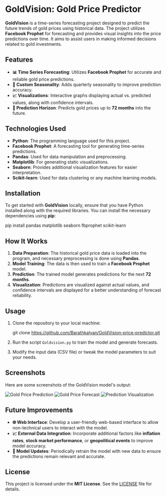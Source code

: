 # **GoldVision: Gold Price Predictor**

**GoldVision** is a time-series forecasting project designed to predict the future trends of gold prices using historical data. The project utilizes **Facebook Prophet** for forecasting and provides visual insights into the price predictions over time. It aims to assist users in making informed decisions related to gold investments.

## **Features**

- **📊 Time Series Forecasting**: Utilizes **Facebook Prophet** for accurate and reliable gold price predictions.
- **📅 Custom Seasonality**: Adds quarterly seasonality to improve prediction accuracy.
- **📈 Visualizations**: Interactive graphs displaying actual vs. predicted values, along with confidence intervals.
- **🔮 Prediction Horizon**: Predicts gold prices up to **72 months** into the future.

## **Technologies Used**

- **Python**: The programming language used for this project.
- **Facebook Prophet**: A forecasting tool for generating time-series predictions.
- **Pandas**: Used for data manipulation and preprocessing.
- **Matplotlib**: For generating static visualizations.
- **Seaborn**: Provides additional visualization features for easier interpretation.
- **Scikit-learn**: Used for data clustering or any machine learning models.

## **Installation**

To get started with **GoldVision** locally, ensure that you have Python installed along with the required libraries. You can install the necessary dependencies using **pip**:


pip install pandas matplotlib seaborn fbprophet scikit-learn


## **How It Works**

1. **Data Preparation**: The historical gold price data is loaded into the program, and necessary preprocessing is done using **Pandas**.
2. **Model Training**: The data is then used to train a **Facebook Prophet** model.
3. **Prediction**: The trained model generates predictions for the next **72 months**.
4. **Visualization**: Predictions are visualized against actual values, and confidence intervals are displayed for a better understanding of forecast reliability.

## **Usage**

1. Clone the repository to your local machine:

   git clone https://github.com/Barathkalyan/GoldVision-price-predictor.git

2. Run the script `Goldvision.py` to train the model and generate forecasts.
3. Modify the input data (CSV file) or tweak the model parameters to suit your needs.

## **Screenshots**

Here are some screenshots of the GoldVision model's output:

![Gold Price Prediction](https://github.com/Barathkalyan/GoldVision-price-predictor/assets/7d4dc9f1-47ba-428b-9906-df0ebd3f3006)
![Gold Price Forecast](https://github.com/Barathkalyan/GoldVision-price-predictor/assets/3608717b-5601-44d9-92fe-44716213cce1)
![Prediction Visualization](https://github.com/Barathkalyan/GoldVision-price-predictor/assets/aeb43263-173d-4b64-b88a-291d0f3c5df8)

## **Future Improvements**

- **🌐 Web Interface**: Develop a user-friendly web-based interface to allow non-technical users to interact with the model.
- **📈 External Data Integration**: Incorporate additional factors like **inflation rates**, **stock market performance**, or **geopolitical events** to improve model accuracy.
- **🔄 Model Updates**: Periodically retrain the model with new data to ensure the predictions remain relevant and accurate.

## **License**

This project is licensed under the **MIT License**. See the [LICENSE](LICENSE) file for details.
